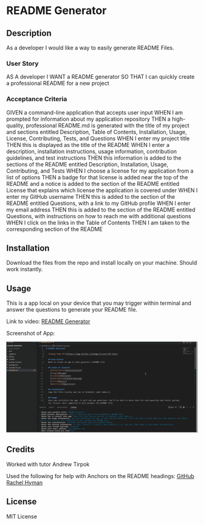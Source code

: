 # README Generator

## Description

As a developer I would like a way to easily generate README Files.

### User Story

AS A developer
I WANT a README generator
SO THAT I can quickly create a professional README for a new project

### Acceptance Criteria

GIVEN a command-line application that accepts user input
WHEN I am prompted for information about my application repository
THEN a high-quality, professional README.md is generated with the title of my project and sections entitled Description, Table of Contents, Installation, Usage, License, Contributing, Tests, and Questions
WHEN I enter my project title
THEN this is displayed as the title of the README
WHEN I enter a description, installation instructions, usage information, contribution guidelines, and test instructions
THEN this information is added to the sections of the README entitled Description, Installation, Usage, Contributing, and Tests
WHEN I choose a license for my application from a list of options
THEN a badge for that license is added near the top of the README and a notice is added to the section of the README entitled License that explains which license the application is covered under
WHEN I enter my GitHub username
THEN this is added to the section of the README entitled Questions, with a link to my GitHub profile
WHEN I enter my email address
THEN this is added to the section of the README entitled Questions, with instructions on how to reach me with additional questions
WHEN I click on the links in the Table of Contents
THEN I am taken to the corresponding section of the README

## Installation

Download the files from the repo and install locally on your machine. Should work instantly.

## Usage

This is a app local on your device that you may trigger within terminal and answer the questions to generate your README file.

Link to video: [README Generator](https://drive.google.com/file/d/1cpSMH_uo8VwF2yHeI6yi1-eFA10sLFXp/view)

Screenshot of App: 

![README Generator](./mod9-screencap.png "README Generator")

## Credits

Worked with tutor Andrew Tirpok

Used the following for help with Anchors on the README headings: [GitHub Rachel Hyman](https://gist.github.com/rachelhyman/b1f109155c9dafffe618)



## License

MIT License
